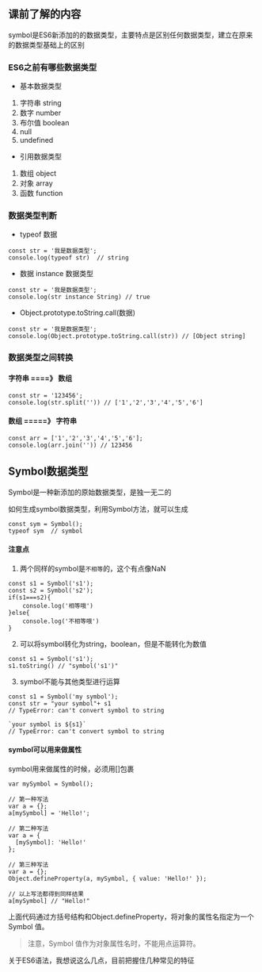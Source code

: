 课前了解的内容
--

symbol是ES6新添加的的数据类型，主要特点是区别任何数据类型，建立在原来的数据类型基础上的区别

### ES6之前有哪些数据类型
- 基本数据类型

1. 字符串 string
2. 数字 number
3. 布尔值 boolean
4. null
5. undefined

- 引用数据类型

1. 数组 object
2. 对象 array
3. 函数 function

### 数据类型判断

- typeof 数据

```
const str = '我是数据类型';
console.log(typeof str)  // string

```

- 数据 instance 数据类型

```
const str = '我是数据类型';
console.log(str instance String) // true

```
- Object.prototype.toString.call(数据)

```
const str = '我是数据类型';
console.log(Object.prototype.toString.call(str)) // [Object string]

```
### 数据类型之间转换

#### 字符串 ====》 数组
```
const str = '123456';
console.log(str.split('')) // ['1','2','3','4','5','6']

```
#### 数组 =====》 字符串
```
const arr = ['1','2','3','4','5','6'];
console.log(arr.join('')) // 123456
```

Symbol数据类型
--
Symbol是一种新添加的原始数据类型，是独一无二的

如何生成symbol数据类型，利用Symbol方法，就可以生成
```
const sym = Symbol();
typeof sym  // symbol

```
#### 注意点
1. 两个同样的symbol是`不相等`的，这个有点像NaN
```
const s1 = Symbol('s1');
const s2 = Symbol('s2');
if(s1===s2){
	console.log('相等哦')
}else{
	console.log('不相等哦')
}
```
2. 可以将symbol转化为string，boolean，但是不能转化为数值
```
const s1 = Symbol('s1');
s1.toString() // "symbol('s1')"
```
3. symbol不能与其他类型进行运算
```
const s1 = Symbol('my symbol');
const str = "your symbol"+ s1   
// TypeError: can't convert symbol to string

`your symbol is ${s1}`
// TypeError: can't convert symbol to string
```

#### symbol可以用来做属性
symbol用来做属性的时候，必须用[]包裹
```
var mySymbol = Symbol();

// 第一种写法
var a = {};
a[mySymbol] = 'Hello!';

// 第二种写法
var a = {
  [mySymbol]: 'Hello!'
};

// 第三种写法
var a = {};
Object.defineProperty(a, mySymbol, { value: 'Hello!' });

// 以上写法都得到同样结果
a[mySymbol] // "Hello!"

```
上面代码通过方括号结构和Object.defineProperty，将对象的属性名指定为一个 Symbol 值。

> 注意，Symbol 值作为对象属性名时，不能用点运算符。

关于ES6语法，我想说这么几点，目前把握住几种常见的特征






























